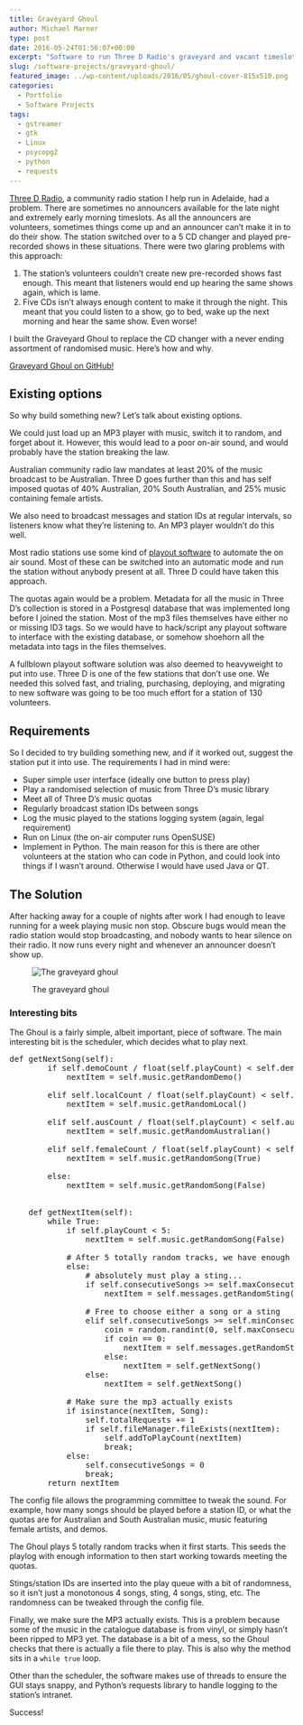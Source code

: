 ```yaml
---
title: Graveyard Ghoul
author: Michael Marner
type: post
date: 2016-05-24T01:56:07+00:00
excerpt: "Software to run Three D Radio's graveyard and vacant timeslots"
slug: /software-projects/graveyard-ghoul/
featured_image: ../wp-content/uploads/2016/05/ghoul-cover-815x510.png
categories:
  - Portfolio
  - Software Projects
tags:
  - gstreamer
  - gtk
  - Linux
  - psycopg2
  - python
  - requests
---
```


[Three D Radio][1], a community radio station I help run in Adelaide, had a problem. There are sometimes no announcers available for the late night and extremely early morning timeslots. As all the announcers are volunteers, sometimes things come up and an announcer can&#8217;t make it in to do their show. The station switched over to a 5 CD changer and played pre-recorded shows in these situations. There were two glaring problems with this approach:

1. The station&#8217;s volunteers couldn&#8217;t create new pre-recorded shows fast enough. This meant that listeners would end up hearing the same shows again, which is lame.
2. Five CDs isn&#8217;t always enough content to make it through the night. This meant that you could listen to a show, go to bed, wake up the next morning and hear the same show. Even worse!

I built the Graveyard Ghoul to replace the CD changer with a never ending assortment of randomised music. Here&#8217;s how and why.

<a href="https://github.com/ThreeDRadio/GraveyardGhoul" target="_blank">Graveyard Ghoul on GitHub!</a>

## Existing options

So why build something new? Let&#8217;s talk about existing options.

We could just load up an MP3 player with music, switch it to random, and forget about it. However, this would lead to a poor on-air sound, and would probably have the station breaking the law.

Australian community radio law mandates at least 20% of the music broadcast to be Australian. Three D goes further than this and has self imposed quotas of 40% Australian, 20% South Australian, and 25% music containing female artists.

We also need to broadcast messages and station IDs at regular intervals, so listeners know what they&#8217;re listening to. An MP3 player wouldn&#8217;t do this well.

Most radio stations use some kind of [playout software][2] to automate the on air sound. Most of these can be switched into an automatic mode and run the station without anybody present at all. Three D could have taken this approach.

The quotas again would be a problem. Metadata for all the music in Three D&#8217;s collection is stored in a Postgresql database that was implemented long before I joined the station. Most of the mp3 files themselves have either no or missing ID3 tags. So we would have to hack/script any playout software to interface with the existing database, or somehow shoehorn all the metadata into tags in the files themselves.

A fullblown playout software solution was also deemed to heavyweight to put into use. Three D is one of the few stations that don&#8217;t use one. We needed this solved fast, and trialing, purchasing, deploying, and migrating to new software was going to be too much effort for a station of 130 volunteers.

## Requirements

So I decided to try building something new, and if it worked out, suggest the station put it into use. The requirements I had in mind were:

- Super simple user interface (ideally one button to press play)
- Play a randomised selection of music from Three D&#8217;s music library
- Meet all of Three D&#8217;s music quotas
- Regularly broadcast station IDs between songs
- Log the music played to the stations logging system (again, legal requirement)
- Run on Linux (the on-air computer runs OpenSUSE)
- Implement in Python. The main reason for this is there are other volunteers at the station who can code in Python, and could look into things if I wasn&#8217;t around. Otherwise I would have used Java or QT.

## The Solution

After hacking away for a couple of nights after work I had enough to leave running for a week playing music non stop. Obscure bugs would mean the radio station would stop broadcasting, and nobody wants to hear silence on their radio. It now runs every night and whenever an announcer doesn&#8217;t show up.<figure id="attachment_820" aria-describedby="caption-attachment-820" style="width: 641px" class="wp-caption aligncenter">

<img loading="lazy" class="wp-image-820 size-full" src="../wp-content/uploads/2016/05/ghoul.png" alt="The graveyard ghoul" width="641" height="668" srcset="https://www.20papercups.net/wp-content/uploads/2016/05/ghoul.png 641w, https://www.20papercups.net/wp-content/uploads/2016/05/ghoul-288x300.png 288w" sizes="(max-width: 641px) 100vw, 641px" /> <figcaption id="caption-attachment-820" class="wp-caption-text">The graveyard ghoul</figcaption></figure>

### Interesting bits

The Ghoul is a fairly simple, albeit important, piece of software. The main interesting bit is the scheduler, which decides what to play next.

<pre lang="python">def getNextSong(self):
        if self.demoCount / float(self.playCount) &lt; self.demoQuota:
            nextItem = self.music.getRandomDemo()

        elif self.localCount / float(self.playCount) &lt; self.localQuota:
            nextItem = self.music.getRandomLocal()

        elif self.ausCount / float(self.playCount) &lt; self.ausQuota:
            nextItem = self.music.getRandomAustralian()

        elif self.femaleCount / float(self.playCount) &lt; self.femaleQuota:
            nextItem = self.music.getRandomSong(True)

        else:
            nextItem = self.music.getRandomSong(False)


    def getNextItem(self):
        while True: 
            if self.playCount &lt; 5:
                nextItem = self.music.getRandomSong(False)

            # After 5 totally random tracks, we have enough to start working towards quotas...
            else:
                # absolutely must play a sting...
                if self.consecutiveSongs >= self.maxConsecutive:
                    nextItem = self.messages.getRandomSting()

                # Free to choose either a song or a sting
                elif self.consecutiveSongs >= self.minConsecutive:
                    coin = random.randint(0, self.maxConsecutive - self.consecutiveSongs)
                    if coin == 0:
                        nextItem = self.messages.getRandomSting()
                    else:
                        nextItem = self.getNextSong()
                else:
                    nextItem = self.getNextSong()

            # Make sure the mp3 actually exists
            if isinstance(nextItem, Song):
                self.totalRequests += 1
                if self.fileManager.fileExists(nextItem):
                    self.addToPlayCount(nextItem)
                    break;
            else:
                self.consecutiveSongs = 0
                break;
        return nextItem
</pre>

The config file allows the programming committee to tweak the sound. For example, how many songs should be played before a station ID, or what the quotas are for Australian and South Australian music, music featuring female artists, and demos.

The Ghoul plays 5 totally random tracks when it first starts. This seeds the playlog with enough information to then start working towards meeting the quotas.

Stings/station IDs are inserted into the play queue with a bit of randomness, so it isn&#8217;t just a monotonous 4 songs, sting, 4 songs, sting, etc. The randomness can be tweaked through the config file.

Finally, we make sure the MP3 actually exists. This is a problem because some of the music in the catalogue database is from vinyl, or simply hasn&#8217;t been ripped to MP3 yet. The database is a bit of a mess, so the Ghoul checks that there is actually a file there to play. This is also why the method sits in a `while true` loop.

Other than the scheduler, the software makes use of threads to ensure the GUI stays snappy, and Python&#8217;s requests library to handle logging to the station&#8217;s intranet.

Success!

[1]: http://www.threedradio.com
[2]: https://en.wikipedia.org/wiki/Radio_software
